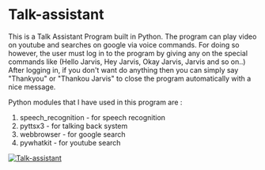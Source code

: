 # Talk-assistant
This is a Talk Assistant Program built in Python.
The program can play video on youtube and searches on google via voice commands.
For doing so however, the user must log in to the program by giving any on the special commands like (Hello Jarvis, Hey Jarvis, Okay Jarvis, Jarvis and so on..)
After logging in, if you don't want do anything then you can simply say "Thankyou" or "Thankou Jarvis" to close the program automatically with a nice message.

Python modules that I have used in this program are :
1. speech_recognition - for speech recognition
2. pyttsx3 - for talking back system
3. webbrowser - for google search
4. pywhatkit - for youtube search


[![Talk-assistant](https://img.youtube.com/vi/M6Tm_g-BwRo/0.jpg)](https://img.youtube.com/vi/M6Tm_g-BwRo)

